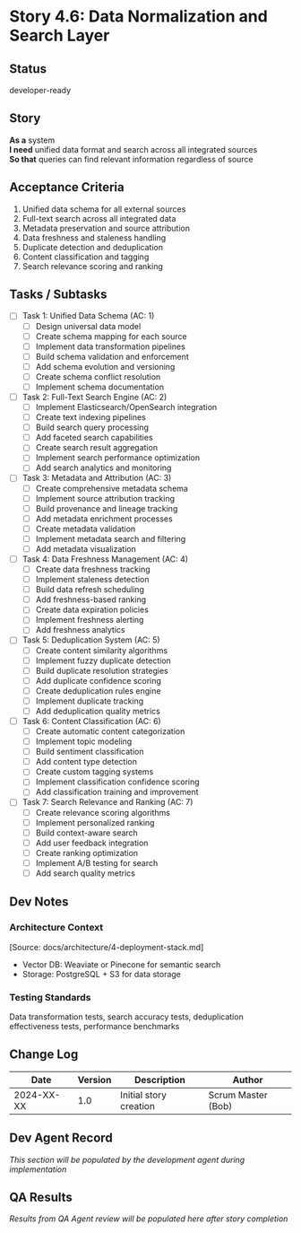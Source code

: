 # Story 4.6: Data Normalization and Search Layer

## Status
developer-ready

## Story
**As a** system  
**I need** unified data format and search across all integrated sources  
**So that** queries can find relevant information regardless of source

## Acceptance Criteria
1. Unified data schema for all external sources
2. Full-text search across all integrated data
3. Metadata preservation and source attribution
4. Data freshness and staleness handling
5. Duplicate detection and deduplication
6. Content classification and tagging
7. Search relevance scoring and ranking

## Tasks / Subtasks
- [ ] Task 1: Unified Data Schema (AC: 1)
  - [ ] Design universal data model
  - [ ] Create schema mapping for each source
  - [ ] Implement data transformation pipelines
  - [ ] Build schema validation and enforcement
  - [ ] Add schema evolution and versioning
  - [ ] Create schema conflict resolution
  - [ ] Implement schema documentation
- [ ] Task 2: Full-Text Search Engine (AC: 2)
  - [ ] Implement Elasticsearch/OpenSearch integration
  - [ ] Create text indexing pipelines
  - [ ] Build search query processing
  - [ ] Add faceted search capabilities
  - [ ] Create search result aggregation
  - [ ] Implement search performance optimization
  - [ ] Add search analytics and monitoring
- [ ] Task 3: Metadata and Attribution (AC: 3)
  - [ ] Create comprehensive metadata schema
  - [ ] Implement source attribution tracking
  - [ ] Build provenance and lineage tracking
  - [ ] Add metadata enrichment processes
  - [ ] Create metadata validation
  - [ ] Implement metadata search and filtering
  - [ ] Add metadata visualization
- [ ] Task 4: Data Freshness Management (AC: 4)
  - [ ] Create data freshness tracking
  - [ ] Implement staleness detection
  - [ ] Build data refresh scheduling
  - [ ] Add freshness-based ranking
  - [ ] Create data expiration policies
  - [ ] Implement freshness alerting
  - [ ] Add freshness analytics
- [ ] Task 5: Deduplication System (AC: 5)
  - [ ] Create content similarity algorithms
  - [ ] Implement fuzzy duplicate detection
  - [ ] Build duplicate resolution strategies
  - [ ] Add duplicate confidence scoring
  - [ ] Create deduplication rules engine
  - [ ] Implement duplicate tracking
  - [ ] Add deduplication quality metrics
- [ ] Task 6: Content Classification (AC: 6)
  - [ ] Create automatic content categorization
  - [ ] Implement topic modeling
  - [ ] Build sentiment classification
  - [ ] Add content type detection
  - [ ] Create custom tagging systems
  - [ ] Implement classification confidence scoring
  - [ ] Add classification training and improvement
- [ ] Task 7: Search Relevance and Ranking (AC: 7)
  - [ ] Create relevance scoring algorithms
  - [ ] Implement personalized ranking
  - [ ] Build context-aware search
  - [ ] Add user feedback integration
  - [ ] Create ranking optimization
  - [ ] Implement A/B testing for search
  - [ ] Add search quality metrics

## Dev Notes

### Architecture Context
[Source: docs/architecture/4-deployment-stack.md]
- Vector DB: Weaviate or Pinecone for semantic search
- Storage: PostgreSQL + S3 for data storage

### Testing Standards
Data transformation tests, search accuracy tests, deduplication effectiveness tests, performance benchmarks

## Change Log
| Date | Version | Description | Author |
|------|---------|-------------|---------|
| 2024-XX-XX | 1.0 | Initial story creation | Scrum Master (Bob) |

## Dev Agent Record
*This section will be populated by the development agent during implementation*

## QA Results
*Results from QA Agent review will be populated here after story completion*